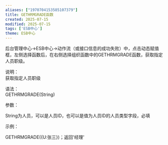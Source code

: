 ```yaml
---
aliases: ["1970704153585107379"]
title: GETHRMGRADE函数
created: 2025-07-15
modified: 2025-07-15
tags: ['ESB中心']
theme: ESB中心
---
```


后台管理中心->ESB中心->动作流（或接口信息的成功失败）中，点击动态赋值框，左侧选择函数后，在右侧选择组织函数中的GETHRMGRADE函数，获取指定人员职级。

说明：  
获取指定人员职级

语法：  
GETHRMGRADE(String)

参数：

String为人员，可以是人员ID，也可以是值为人员ID的人员类型字段，必填

示例：

GETHRMGRADE({U:张三})；返回'经理'